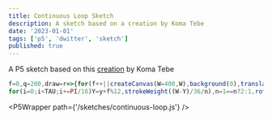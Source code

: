 ```yaml
---
title: Continuous Loop Sketch
description: A sketch based on a creation by Koma Tebe
date: '2023-01-01'
tags: ['p5', 'dwitter', 'sketch']
published: true
---
```


A P5 sketch based on this [creation](https://twitter.com/KomaTebe/status/1622885628152086528?s=20) by Koma Tebe

```javascript
f=0,q=200,draw=r=>{for(f++||createCanvas(W=400,W),background(0),translate(w=200,W),stroke(W),n=1,y=0;y<W;y+=12)
for(i=0;i<TAU;i+=PI/16)Y=y+f%12,strokeWeight((W-Y)/36/n),n=1==n?2:1,rotate(sin(Y/64-f/16+i)/w),point(sin(i)*Y,cos(i)*Y)};
```

<script>
	import P5Wrapper from '$lib/components/P5Wrapper.svelte';
</script>

<P5Wrapper path={'/sketches/continuous-loop.js'} />